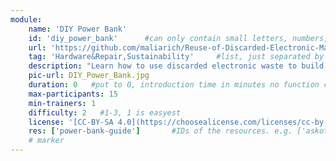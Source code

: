 ```yaml
---
module:
    name: 'DIY Power Bank'
    id: 'diy_power_bank'      #can only contain small letters, numbers, minus and underscore. needs to be the same as the file name
    url: 'https://github.com/maliarich/Reuse-of-Discarded-Electronic-Materials/blob/main/DIY-Power-Bank.md'     #url that is linked in the table view, can be empty
    tag: 'Hardware&Repair,Sustainability'     #list, just separated by blank space, e.g. 'Web Open_Source'
    description: "Learn how to use discarded electronic waste to build a DIY power bank."
    pic-url: DIY_Power_Bank.jpg
    duration: 0   #put to 0, introduction time in minutes no function currently, the resources have their own time blocks
    max-participants: 15
    min-trainers: 1
    difficulty: 2   #1-3, 1 is easyest
    license: '[CC-BY-SA 4.0](https://choosealicense.com/licenses/cc-by-sa-4.0/)'
    res: ['power-bank-guide']       #IDs of the resources. e.g. ['askotec'], or if more: ['askotec', 'ohg']
    # marker
---  
```

